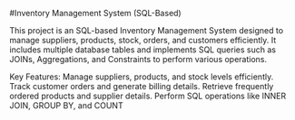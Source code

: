 #Inventory Management System (SQL-Based)

This project is an SQL-based Inventory Management System designed to manage suppliers, products, stock, orders, and customers efficiently.
It includes multiple database tables and implements SQL queries such as JOINs, Aggregations, and Constraints to perform various operations.

Key Features:
Manage suppliers, products, and stock levels efficiently.
Track customer orders and generate billing details.
Retrieve frequently ordered products and supplier details.
Perform SQL operations like INNER JOIN, GROUP BY, and COUNT
